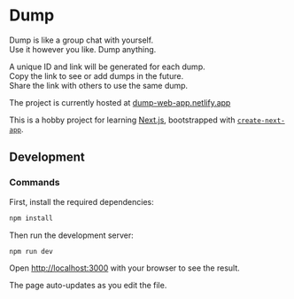 # Dump

Dump is like a group chat with yourself.  
Use it however you like. Dump anything.


A unique ID and link will be generated for each dump.  
Copy the link to see or add dumps in the future.  
Share the link with others to use the same dump.


The project is currently hosted at [dump-web-app.netlify.app](https://dump-web-app.netlify.app)

This is a hobby project for learning [Next.js](https://nextjs.org/), bootstrapped with [`create-next-app`](https://github.com/vercel/next.js/tree/canary/packages/create-next-app).

## Development

### Commands

First, install the required dependencies:
```bash
npm install
```

Then run the development server:

```bash
npm run dev
```

Open [http://localhost:3000](http://localhost:3000) with your browser to see the result.

The page auto-updates as you edit the file.





